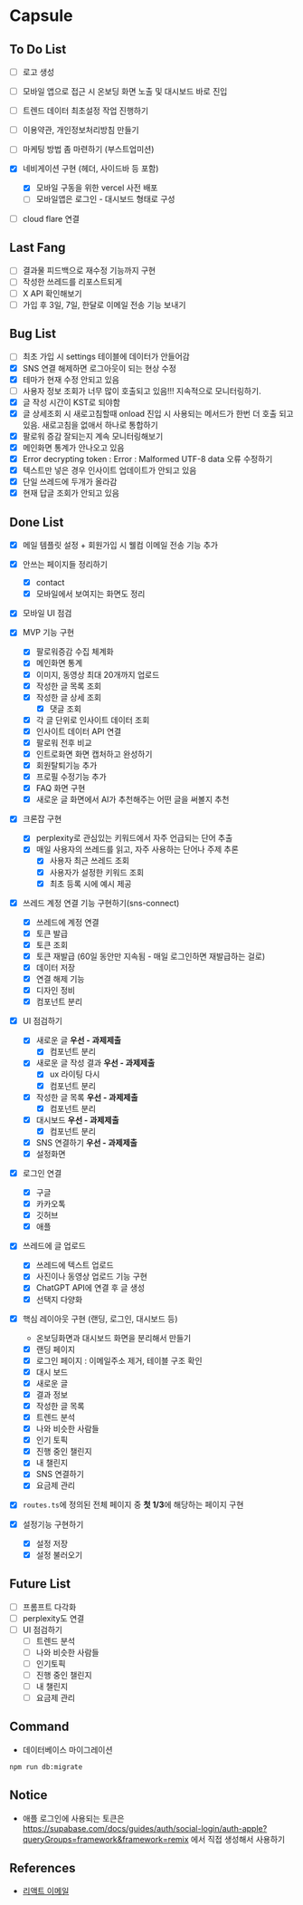 # Capsule

## To Do List

- [ ] 로고 생성

- [ ] 모바일 앱으로 접근 시 온보딩 화면 노출 및 대시보드 바로 진입
- [ ] 트렌드 데이터 최초설정 작업 진행하기
- [ ] 이용약관, 개인정보처리방침 만들기
- [ ] 마케팅 방법 좀 마련하기 (부스트업미션)

- [x] 네비게이션 구현 (헤더, 사이드바 등 포함)

  - [x] 모바일 구동을 위한 vercel 사전 배포
  - [ ] 모바일앱은 로그인 - 대시보드 형태로 구성

- [ ] cloud flare 연결

## Last Fang

- [ ] 결과물 피드백으로 재수정 기능까지 구현
- [ ] 작성한 쓰레드를 리포스트되게
- [ ] X API 확인해보기
- [ ] 가입 후 3일, 7일, 한달로 이메일 전송 기능 보내기

## Bug List

- [ ] 최초 가입 시 settings 테이블에 데이터가 안들어감
- [x] SNS 연결 해제하면 로그아웃이 되는 현상 수정
- [x] 테마가 현재 수정 안되고 있음
- [ ] 사용자 정보 조회가 너무 많이 호출되고 있음!!! 지속적으로 모니터링하기.
- [x] 글 작성 시간이 KST로 되야함
- [x] 글 상세조회 시 새로고침할때 onload 진입 시 사용되는 메서드가 한번 더 호출 되고 있음. 새로고침을 없애서 하나로 통합하기
- [x] 팔로워 증감 잘되는지 계속 모니터링해보기
- [x] 메인화면 통계가 안나오고 있음
- [x] Error decrypting token : Error : Malformed UTF-8 data 오류 수정하기
- [x] 텍스트만 넣은 경우 인사이트 업데이트가 안되고 있음
- [x] 단일 쓰레드에 두개가 올라감
- [x] 현재 답글 조회가 안되고 있음

## Done List

- [x] 메일 템플릿 설정 + 회원가입 시 웰컴 이메일 전송 기능 추가
- [x] 안쓰는 페이지들 정리하기

  - [x] contact
  - [x] 모바일에서 보여지는 화면도 정리

- [x] 모바일 UI 점검
- [x] MVP 기능 구현

  - [x] 팔로워증감 수집 체계화
  - [x] 메인화면 통계
  - [x] 이미지, 동영상 최대 20개까지 업로드
  - [x] 작성한 글 목록 조회
  - [x] 작성한 글 상세 조회
    - [x] 댓글 조회
  - [x] 각 글 단위로 인사이트 데이터 조회
  - [x] 인사이트 데이터 API 연결
  - [x] 팔로워 전후 비교
  - [x] 인트로화면 화면 캡처하고 완성하기
  - [x] 회원탈퇴기능 추가
  - [x] 프로필 수정기능 추가
  - [x] FAQ 화면 구현
  - [x] 새로운 글 화면에서 AI가 추천해주는 어떤 글을 써볼지 추천

- [x] 크론잡 구현
  - [x] perplexity로 관심있는 키워드에서 자주 언급되는 단어 추출
  - [x] 매일 사용자의 쓰레드를 읽고, 자주 사용하는 단어나 주제 추론
    - [x] 사용자 최근 쓰레드 조회
    - [x] 사용자가 설정한 키워드 조회
    - [x] 최초 등록 시에 예시 제공
- [x] 쓰레드 계정 연결 기능 구현하기(sns-connect)

  - [x] 쓰레드에 계정 연결
  - [x] 토큰 발급
  - [x] 토큰 조회
  - [x] 토큰 재발급 (60일 동안만 지속됨 - 매일 로그인하면 재발급하는 걸로)
  - [x] 데이터 저장
  - [x] 연결 해제 기능
  - [x] 디자인 정비
  - [x] 컴포넌트 분리

- [x] UI 점검하기
  - [x] 새로운 글 **우선 - 과제제출**
    - [x] 컴포넌트 분리
  - [x] 새로운 글 작성 결과 **우선 - 과제제출**
    - [x] ux 라이팅 다시
    - [x] 컴포넌트 분리
  - [x] 작성한 글 목록 **우선 - 과제제출**
    - [x] 컴포넌트 분리
  - [x] 대시보드 **우선 - 과제제출**
    - [x] 컴포넌트 분리
  - [x] SNS 연결하기 **우선 - 과제제출**
  - [x] 설정화면
- [x] 로그인 연결

  - [x] 구글
  - [x] 카카오톡
  - [x] 깃허브
  - [x] 애플

- [x] 쓰레드에 글 업로드
  - [x] 쓰레드에 텍스트 업로드
  - [x] 사진이나 동영상 업로드 기능 구현
  - [x] ChatGPT API에 연결 후 글 생성
  - [x] 선택지 다양화
- [x] 핵심 레이아웃 구현 (랜딩, 로그인, 대시보드 등)
  - 온보딩화면과 대시보드 화면을 분리해서 만들기
  - [x] 랜딩 페이지
  - [x] 로그인 페이지 : 이메일주소 제거, 테이블 구조 확인
  - [x] 대시 보드
  - [x] 새로운 글
  - [x] 결과 정보
  - [x] 작성한 글 목록
  - [x] 트렌드 분석
  - [x] 나와 비슷한 사람들
  - [x] 인기 토픽
  - [x] 진행 중인 챌린지
  - [x] 내 챌린지
  - [x] SNS 연결하기
  - [x] 요금제 관리
- [x] `routes.ts`에 정의된 전체 페이지 중 **첫 1/3**에 해당하는 페이지 구현
- [x] 설정기능 구현하기
  - [x] 설정 저장
  - [x] 설정 불러오기

## Future List

- [ ] 프롬프트 다각화
- [ ] perplexity도 연결
- [ ] UI 점검하기
  - [ ] 트렌드 분석
  - [ ] 나와 비슷한 사람들
  - [ ] 인기토픽
  - [ ] 진행 중인 챌린지
  - [ ] 내 챌린지
  - [ ] 요금제 관리

## Command

- 데이터베이스 마이그레이션

```bash
npm run db:migrate
```

## Notice

- 애플 로그인에 사용되는 토큰은 https://supabase.com/docs/guides/auth/social-login/auth-apple?queryGroups=framework&framework=remix 에서 직접 생성해서 사용하기

## References

- [리액트 이메일](https://demo.react.email/)
